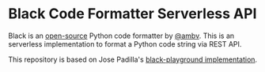 # Black Code Formatter Serverless API

Black is an [open-source](https://github.com/psf/black) Python code formatter by [@ambv](https://github.com/ambv). This is an serverless implementation to format a Python code string via REST API.

This repository is based on Jose Padilla's [black-playground implementation](https://github.com/jpadilla/black-playground).

